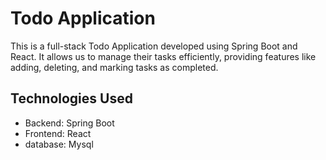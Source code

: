 # Todo Application

This is a full-stack Todo Application developed using Spring Boot and React. It allows us to manage their tasks efficiently, providing features like adding, deleting, and marking tasks as completed.

## Technologies Used
- Backend: Spring Boot
- Frontend: React
- database: Mysql